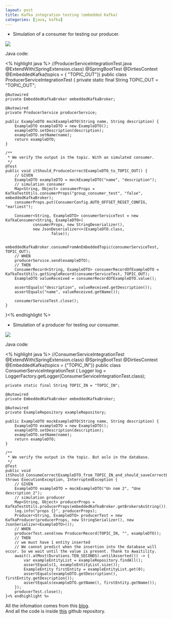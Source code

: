 ```yaml
---
layout: post
title: Kafka integration testing (embedded Kafka)
categories: [java, kafka]
---
```


- Simulation of a consumer for testing our producer.

![](https://i.imgur.com/frha3N1.png?raw=true)


Java code:  

<% highlight java %> 
//ProducerServiceIntegrationTest.java
@ExtendWith(SpringExtension.class)
@SpringBootTest
@DirtiesContext
@EmbeddedKafka(topics = { "TOPIC_OUT"})
public class ProducerServiceIntegrationTest {
    private static final String TOPIC_OUT = "TOPIC_OUT";

    @Autowired
    private EmbeddedKafkaBroker embeddedKafkaBroker;

    @Autowired
    private ProducerService producerService;

    public ExampleDTO mockExampleDTO(String name, String description) {
        ExampleDTO exampleDTO = new ExampleDTO();
        exampleDTO.setDescription(description);
        exampleDTO.setName(name);
        return exampleDTO;
    }

    /**
     * We verify the output in the topic. With an simulated consumer.
     */
    @Test
    public void itShould_ProduceCorrectExampleDTO_to_TOPIC_OUT() {
        // GIVEN
        ExampleDTO exampleDTO = mockExampleDTO("name", "description");
        // simulation consumer
        Map<String, Object> consumerProps = KafkaTestUtils.consumerProps("group_consumer_test", "false", embeddedKafkaBroker);
        consumerProps.put(ConsumerConfig.AUTO_OFFSET_RESET_CONFIG, "earliest");

        Consumer<String, ExampleDTO> consumerServiceTest = new KafkaConsumer<String, ExampleDTO>(
                consumerProps, new StringDeserializer(),
                new JsonDeserializer<>(ExampleDTO.class,
                        false));

        embeddedKafkaBroker.consumeFromAnEmbeddedTopic(consumerServiceTest, TOPIC_OUT);
        // WHEN
        producerService.send(exampleDTO);
        // THEN
        ConsumerRecord<String, ExampleDTO> consumerRecordOfExampleDTO = KafkaTestUtils.getSingleRecord(consumerServiceTest, TOPIC_OUT);
        ExampleDTO valueReceived = consumerRecordOfExampleDTO.value();

        assertEquals("description", valueReceived.getDescription());
        assertEquals("name", valueReceived.getName());

        consumerServiceTest.close();
    }
}<% endhighlight %>
  
- Simulation of a producer for testing our consumer.

![](https://i.imgur.com/62RDZ3W.png?raw=true)


Java code:

<% highlight java %> 
//ConsumerServiceIntegrationTest
@ExtendWith(SpringExtension.class)
@SpringBootTest
@DirtiesContext
@EmbeddedKafka(topics = {"TOPIC_IN"})
public class ConsumerServiceIntegrationTest {
    Logger log = LoggerFactory.getLogger(ConsumerServiceIntegrationTest.class);

    private static final String TOPIC_IN = "TOPIC_IN";

    @Autowired
    private EmbeddedKafkaBroker embeddedKafkaBroker;

    @Autowired
    private ExampleRepository exampleRepository;

    public ExampleDTO mockExampleDTO(String name, String description) {
        ExampleDTO exampleDTO = new ExampleDTO();
        exampleDTO.setDescription(description);
        exampleDTO.setName(name);
        return exampleDTO;
    }

    /**
     * We verify the output in the topic. But aslo in the database.
     */
    @Test
    public void itShould_ConsumeCorrectExampleDTO_from_TOPIC_IN_and_should_saveCorrectExampleEntity() throws ExecutionException, InterruptedException {
        // GIVEN
        ExampleDTO exampleDTO = mockExampleDTO("Un nom 2", "Une description 2");
        // simulation producer
        Map<String, Object> producerProps = KafkaTestUtils.producerProps(embeddedKafkaBroker.getBrokersAsString());
        log.info("props {}", producerProps);
        Producer<String, ExampleDTO> producerTest = new KafkaProducer(producerProps, new StringSerializer(), new JsonSerializer<ExampleDTO>());
        // WHEN
        producerTest.send(new ProducerRecord(TOPIC_IN, "", exampleDTO));
        // THEN
        // we must have 1 entity inserted
        // We cannot predict when the insertion into the database will occur. So we wait until the value is present. Thank to Awaitility.
        await().atMost(Durations.TEN_SECONDS).untilAsserted(() -> {
            var exampleEntityList = exampleRepository.findAll();
            assertEquals(1, exampleEntityList.size());
            ExampleEntity firstEntity = exampleEntityList.get(0);
            assertEquals(exampleDTO.getDescription(), firstEntity.getDescription());
            assertEquals(exampleDTO.getName(), firstEntity.getName());
        });
        producerTest.close();
    }<% endhighlight %>  

All the infomation comes from this [blog](https://gitbook.deddy.me/test-dintegration-avec-spring-boot-et-kafka/).  
And all the code is inside [this](https://github.com/Kevded/integration-test-spring-kafka-with-embedded-kafka-consumer-and-producer) github repository.

  
